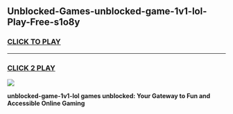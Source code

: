 
## Unblocked-Games-unblocked-game-1v1-lol-Play-Free-s1o8y
<h3>
<a href="https://premium76.site?title=unblocked-game-1v1-lol&ref=15A">CLICK TO PLAY</a></h3>
<hr>

<h3>
<a href="https://premium76.site?title=unblocked-game-1v1-lol&ref=15A">CLICK 2 PLAY</a>
  
</h3>

<a href="https://premium76.site?title=unblocked-game-1v1-lol&ref=15A"><img src="https://clearcache.store/games.png"></a>


**unblocked-game-1v1-lol games unblocked: Your Gateway to Fun and Accessible Online Gaming**
